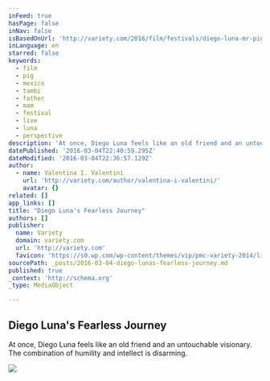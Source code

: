 ```yaml
---
inFeed: true
hasPage: false
inNav: false
isBasedOnUrl: 'http://variety.com/2016/film/festivals/diego-luna-mr-pig-sundance-berlin-1201698453/'
inLanguage: en
starred: false
keywords:
  - film
  - pig
  - mexico
  - tambi
  - father
  - mam
  - festival
  - live
  - luna
  - perspective
description: 'At once, Diego Luna feels like an old friend and an untouchable visionary. The combination of humility and intellect is disarming.'
datePublished: '2016-03-04T22:40:59.295Z'
dateModified: '2016-03-04T22:36:57.129Z'
author:
  - name: Valentina I. Valentini
    url: 'http://variety.com/author/valentina-i-valentini/'
    avatar: {}
related: []
app_links: []
title: "Diego Luna's Fearless Journey"
authors: []
publisher:
  name: Variety
  domain: variety.com
  url: 'http://variety.com'
  favicon: 'https://s0.wp.com/wp-content/themes/vip/pmc-variety-2014/library/images/icons/favicon.ico'
sourcePath: _posts/2016-03-04-diego-lunas-fearless-journey.md
published: true
_context: 'http://schema.org'
_type: MediaObject

---
```

<article style=""><h1>Diego Luna's Fearless Journey</h1><p>At once, Diego Luna feels like an old friend and an untouchable visionary. The combination of humility and intellect is disarming.</p><img src="https://s3-us-west-2.amazonaws.com/the-grid-img/p/dc8f6664d8624f637729771f0d1953909e96b16b.jpg" /></article>